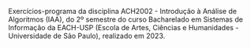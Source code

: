 Exercícios-programa da disciplina ACH2002 - Introdução à Análise de Algoritmos (IAA), do 2º semestre do curso Bacharelado em Sistemas de Informação da EACH-USP (Escola de Artes, Ciências e Humanidades - Universidade de São Paulo), realizado em 2023.
